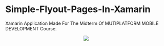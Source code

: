# Simple-Flyout-Pages-In-Xamarin
Xamarin Application Made For The Midterm Of MUTIPLATFORM MOBILE DEVELOPMENT Course.

<p align="center"><img src="https://github.com/mahanmoulaei/Simple-Flyout-Pages-In-Xamarin/blob/master/Midterm_MahanMoulaei/Midterm_MahanMoulaei.Android/Resources/drawable/gif.gif"/></p>
